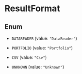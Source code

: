 

# ResultFormat

## Enum


* `DATAREADER` (value: `"DataReader"`)

* `PORTFOLIO` (value: `"Portfolio"`)

* `CSV` (value: `"Csv"`)

* `UNKNOWN` (value: `"Unknown"`)



